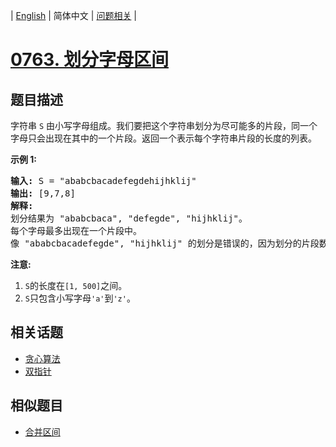 
| [English](README_EN.md) | 简体中文 | [问题相关](QUESTION.md) |
# [0763. 划分字母区间](https://leetcode-cn.com/problems/partition-labels/)
## 题目描述
<p>字符串 <code>S</code> 由小写字母组成。我们要把这个字符串划分为尽可能多的片段，同一个字母只会出现在其中的一个片段。返回一个表示每个字符串片段的长度的列表。</p>

<p><strong>示例 1:</strong></p>

<pre><strong>输入:</strong> S = &quot;ababcbacadefegdehijhklij&quot;
<strong>输出:</strong> [9,7,8]
<strong>解释:</strong>
划分结果为 &quot;ababcbaca&quot;, &quot;defegde&quot;, &quot;hijhklij&quot;。
每个字母最多出现在一个片段中。
像 &quot;ababcbacadefegde&quot;, &quot;hijhklij&quot; 的划分是错误的，因为划分的片段数较少。
</pre>

<p><strong>注意:</strong></p>

<ol>
	<li><code>S</code>的长度在<code>[1, 500]</code>之间。</li>
	<li><code>S</code>只包含小写字母<code>&#39;a&#39;</code>到<code>&#39;z&#39;</code>。</li>
</ol>

## 相关话题
- [贪心算法](https://leetcode-cn.com/tag/greedy)
- [双指针](https://leetcode-cn.com/tag/two-pointers)
## 相似题目
- [合并区间](../0056/README.md)
